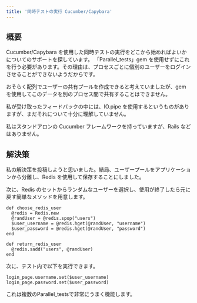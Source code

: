 ```yaml
---
title: '同時テストの実行 Cucumber/Capybara'
---
```


## 概要
Cucumber/Capybara を使用した同時テストの実行をどこから始めればよいかについてのサポートを探しています。 「Parallel_tests」gem を使用せずにこれを行う必要があります。その理由は、プロセスごとに個別のユーザーをログインさせることができないようだからです。

おそらく配列でユーザーの共有プールを作成できると考えていましたが、gem を使用してこのデータを別のプロセス間で共有することはできません。

私が受け取ったフィードバックの中には、IO.pipe を使用するというものがありますが、まだそれについて十分に理解していません。

私はスタンドアロンの Cucumber フレームワークを持っていますが、Rails などはありません。

## 解決策
私の解決策を投稿しようと思いました。結局、ユーザープールをアプリケーションから分離し、Redis を使用して保存することにしました。

次に、Redis のセットからランダムなユーザーを選択し、使用が終了したら元に戻す簡単なメソッドを用意します。

```
def choose_redis_user
  @redis = Redis.new
  @randUser = @redis.spop("users")
  $user_username = @redis.hget(@randUser, "username")
  $user_password = @redis.hget(@randUser, "password")
end

def return_redis_user
  @redis.sadd("users", @randUser)
end

```
次に、テスト内で以下を実行できます。

```
login_page.username.set($user_username)
login_page.password.set($user_password)

```
これは複数のParallel_testsで非常にうまく機能します。

